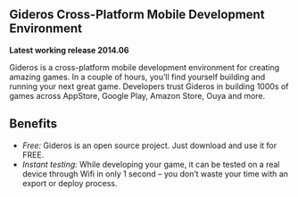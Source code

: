 ## Gideros Cross-Platform Mobile Development Environment ##

**Latest working release 2014.06**

Gideros is a cross-platform mobile development environment for creating amazing games. In a couple of hours, you’ll find yourself building and running your next great game. Developers trust Gideros in building 1000s of games across AppStore, Google Play, Amazon Store, Ouya and more.

## Benefits ## 

* *Free:* Gideros is an open source project. Just download and use it for FREE.
* *Instant testing:* While developing your game, it can be tested on a real device through Wifi in only 1 second – you don’t waste your time with an export or deploy process.


